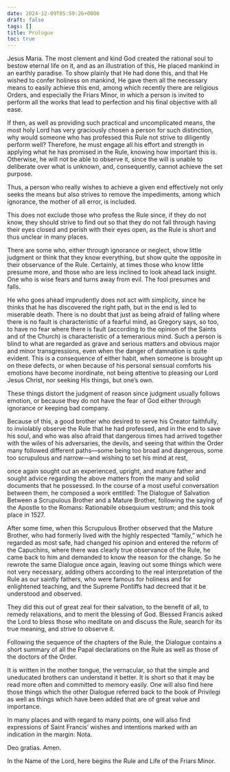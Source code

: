 ```yaml
---
date: 2024-12-09T05:59:26+0000
draft: false
tags: []
title: Prologue
toc: true
---
```





Jesus Maria. The most clement and kind God created the rational soul to bestow eternal life on it, and as an illustration of this, He placed mankind in an earthly paradise. To show plainly that He had done this, and that He wished to confer holiness on mankind, He gave them all the necessary means to easily achieve this end, among which recently there are religious Orders, and especially the Friars Minor, in which a person is invited to perform all the works that lead to perfection and his final objective with all ease.

If then, as well as providing such practical and uncomplicated means, the most holy Lord has very graciously chosen a person for such distinction, why would someone who has professed this Rule not strive to diligently perform well? Therefore, he must engage all his effort and strength in applying what he has promised in the Rule, knowing how important this is. Otherwise, he will not be able to observe it, since the will is unable to deliberate over what is unknown, and, consequently, cannot achieve the set purpose.

Thus, a person who really wishes to achieve a given end effectively not only seeks the means but also strives to remove the impediments, among which ignorance, the mother of all error, is included.

This does not exclude those who profess the Rule since, if they do not know, they should strive to find out so that they do not fall through having their eyes closed and perish with their eyes open, as the Rule is short and thus unclear in many places.

There are some who, either through ignorance or neglect, show little judgment or think that they know everything, but show quite the opposite in their observance of the Rule. Certainly, at times those who know little presume more, and those who are less inclined to look ahead lack insight. One who is wise fears and turns away from evil. The fool presumes and falls.

He who goes ahead imprudently does not act with simplicity, since he thinks that he has discovered the right path, but in the end is led to miserable death. There is no doubt that just as being afraid of falling where there is no fault is characteristic of a fearful mind, as Gregory says, so too, to have no fear where there is fault (according to the opinion of the Saints and of the Church) is characteristic of a temerarious mind. Such a person is blind to what are regarded as grave and serious matters and obvious major and minor transgressions, even when the danger of damnation is quite evident. This is a consequence of either habit, when someone is brought up on these defects, or when because of his personal sensual comforts his emotions have become inordinate, not being attentive to pleasing our Lord Jesus Christ, nor seeking His things, but one’s own.

These things distort the judgment of reason since judgment usually follows emotion, or because they do not have the fear of God either through ignorance or keeping bad company.

Because of this, a good brother who desired to serve his Creator faithfully, to inviolably observe the Rule that he had professed, and in the end to save his soul, and who was also afraid that dangerous times had arrived together with the wiles of his adversaries, the devils, and seeing that within the Order many followed different paths—some being too broad and dangerous, some too scrupulous and narrow—and wishing to set his mind at rest,

once again sought out an experienced, upright, and mature father and sought advice regarding the above matters from the many and solid documents that he possessed. In the course of a most useful conversation between them, he composed a work entitled: The Dialogue of Salvation Between a Scrupulous Brother and a Mature Brother, following the saying of the Apostle to the Romans: Rationabile obsequium vestrum; and this took place in 1527.

After some time, when this Scrupulous Brother observed that the Mature Brother, who had formerly lived with the highly respected “family,” which he regarded as most safe, had changed his opinion and entered the reform of the Capuchins, where there was clearly true observance of the Rule, he came back to him and demanded to know the reason for the change. So he rewrote the same Dialogue once again, leaving out some things which were not very necessary, adding others according to the real interpretation of the Rule as our saintly fathers, who were famous for holiness and for enlightened teaching, and the Supreme Pontiffs had decreed that it be understood and observed.

They did this out of great zeal for their salvation, to the benefit of all, to remedy relaxations, and to merit the blessing of God. Blessed Francis asked the Lord to bless those who meditate on and discuss the Rule, search for its true meaning, and strive to observe it.

Following the sequence of the chapters of the Rule, the Dialogue contains a short summary of all the Papal declarations on the Rule as well as those of the doctors of the Order.

It is written in the mother tongue, the vernacular, so that the simple and uneducated brothers can understand it better. It is short so that it may be read more often and committed to memory easily. One will also find here those things which the other Dialogue referred back to the book of Privilegi as well as things which have been added that are of great value and importance.

In many places and with regard to many points, one will also find expressions of Saint Francis’ wishes and intentions marked with an indication in the margin: Nota.

Deo gratias. Amen.

In the Name of the Lord, here begins the Rule and Life of the Friars Minor.
